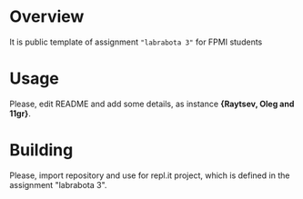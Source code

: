 # Overview

It is public template of assignment `"labrabota 3"` for FPMI students

# Usage

Please, edit README and add some details, as instance **{Raytsev, Oleg and 11gr}**.

# Building

Please, import repository and use for repl.it project, which is defined in the assignment "labrabota 3".
